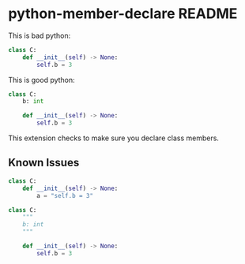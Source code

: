 # python-member-declare README

This is bad python:
```python
class C:
    def __init__(self) -> None:
        self.b = 3
```

This is good python:
```python
class C:
    b: int

    def __init__(self) -> None:
        self.b = 3
```

This extension checks to make sure you declare class members.

## Known Issues

```python
class C:
    def __init__(self) -> None:
        a = "self.b = 3"
```

```python
class C:
    """
    b: int
    """

    def __init__(self) -> None:
        self.b = 3
```
